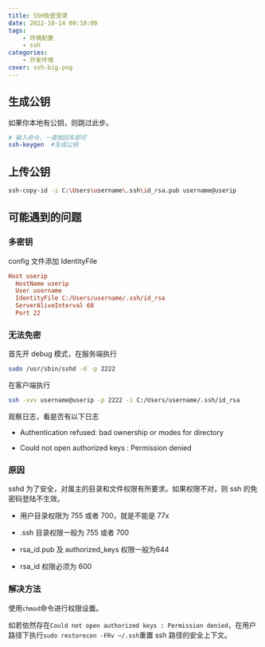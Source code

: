 ```yaml
---
title: SSH免密登录
date: 2022-10-14 00:10:00
tags:
	- 环境配置
	- ssh
categories:
    - 开发环境
cover: ssh-big.png
---
```


## 生成公钥

如果你本地有公钥，则跳过此步。

```bash
# 输入命令，一直按回车即可
ssh-keygen  #生成公钥
```

## 上传公钥

```bash
ssh-copy-id -i C:\Users\username\.ssh\id_rsa.pub username@userip
```

## 可能遇到的问题

### 多密钥

config 文件添加 IdentityFile

```ini
Host userip
  HostName userip
  User username
  IdentityFile C:/Users/username/.ssh/id_rsa
  ServerAliveInterval 60
  Port 22
```

### 无法免密

首先开 debug 模式，在服务端执行

```bash
sudo /usr/sbin/sshd -d -p 2222
```

在客户端执行

```bash
ssh -vvv username@userip -p 2222 -i C:/Users/username/.ssh/id_rsa
```

观察日志，看是否有以下日志

- Authentication refused: bad ownership or modes for directory

- Could not open authorized keys : Permission denied

### 原因

sshd 为了安全，对属主的目录和文件权限有所要求。如果权限不对，则 ssh 的免密码登陆不生效。

- 用户目录权限为 755 或者 700，就是不能是 77x

- .ssh 目录权限一般为 755 或者 700

- rsa_id.pub 及 authorized_keys 权限一般为644

- rsa_id 权限必须为 600

### 解决方法

使用`chmod`命令进行权限设置。

如若依然存在`Could not open authorized keys : Permission denied`，在用户路径下执行`sudo restorecon -FRv ~/.ssh`重置 ssh 路径的安全上下文。
